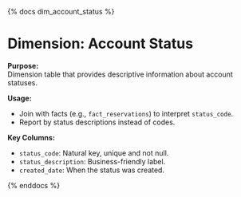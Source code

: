 {% docs dim_account_status %}

# Dimension: Account Status

**Purpose:**  
Dimension table that provides descriptive information about account statuses.

**Usage:**  
- Join with facts (e.g., `fact_reservations`) to interpret `status_code`.
- Report by status descriptions instead of codes.

**Key Columns:**  
- `status_code`: Natural key, unique and not null.
- `status_description`: Business-friendly label.
- `created_date`: When the status was created.

{% enddocs %}

